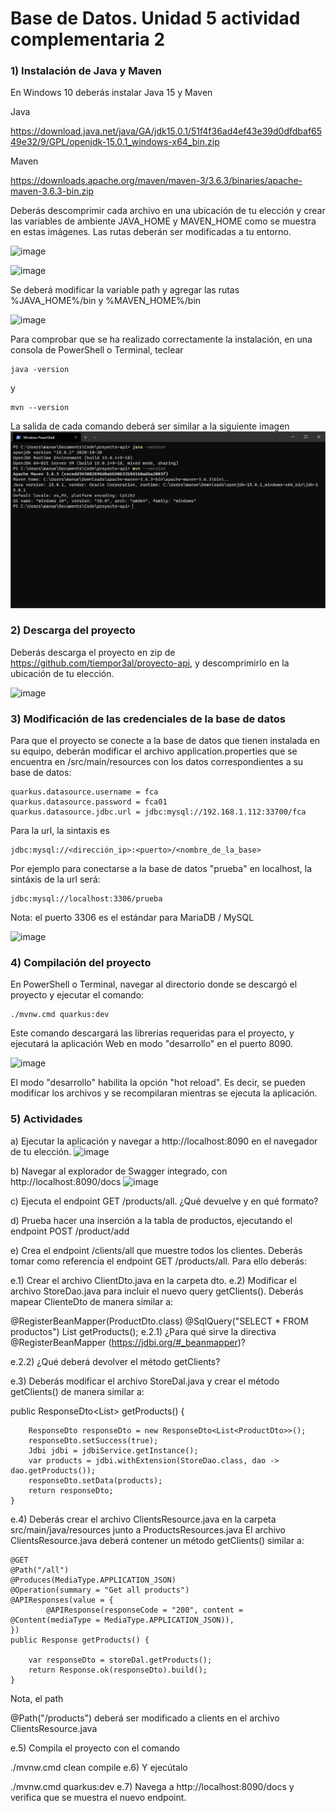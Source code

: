 # Base de Datos. Unidad 5 actividad complementaria 2
### 1) Instalación de Java y Maven
En Windows 10 deberás instalar Java 15 y Maven

Java

https://download.java.net/java/GA/jdk15.0.1/51f4f36ad4ef43e39d0dfdbaf6549e32/9/GPL/openjdk-15.0.1_windows-x64_bin.zip

Maven

https://downloads.apache.org/maven/maven-3/3.6.3/binaries/apache-maven-3.6.3-bin.zip

Deberás descomprimir cada archivo en una ubicación de tu elección y crear 
las variables de ambiente JAVA_HOME y MAVEN_HOME como se muestra en estas imágenes.
Las rutas deberán ser modificadas a tu entorno.

![image](https://user-images.githubusercontent.com/50935905/170385270-2783d9c6-c554-43a8-8fa1-1f197a79aa9d.png)

![image](https://user-images.githubusercontent.com/50935905/170385292-8b50de96-bb5d-45e9-b9e7-c79ebc0c7151.png)

Se deberá modificar la variable path y agregar las rutas %JAVA_HOME%/bin y %MAVEN_HOME%/bin

![image](https://user-images.githubusercontent.com/50935905/170385311-429fab51-d6e6-4ca4-b2da-a7a9d2717189.png)

Para comprobar que se ha realizado correctamente la instalación, en una consola de PowerShell o Terminal,
teclear
```
java -version
```
y
```
mvn --version
```

La salida de cada comando deberá ser similar a la siguiente imagen
![CONSOLA](./images/consola.png "CONSOLA")

### 2) Descarga del proyecto

Deberás descarga el proyecto en zip de https://github.com/tiempor3al/proyecto-api, y descomprimirlo  en la ubicación de tu elección.

![image](https://user-images.githubusercontent.com/50935905/170385348-ce1b860f-9143-4430-9d4b-1f772730f1cb.png)
  
### 3) Modificación de las credenciales de la base de datos

Para que el proyecto se conecte a la base de datos que tienen instalada en su equipo, deberán modificar el archivo application.properties 
que se encuentra en /src/main/resources con los datos correspondientes a su base de datos:

```
quarkus.datasource.username = fca
quarkus.datasource.password = fca01
quarkus.datasource.jdbc.url = jdbc:mysql://192.168.1.112:33700/fca
```

Para la url, la sintaxis es
```
jdbc:mysql://<dirección_ip>:<puerto>/<nombre_de_la_base>
```
Por ejemplo para conectarse a la base de datos "prueba" en localhost, la sintáxis 
de la url será:
```
jdbc:mysql://localhost:3306/prueba
```
Nota: el puerto 3306 es el estándar para MariaDB / MySQL

![image](https://user-images.githubusercontent.com/50935905/170385375-a16b27a1-a44a-4723-8d59-a5579190251b.png)


### 4) Compilación del proyecto

En PowerShell o Terminal, navegar al directorio donde se descargó el proyecto y ejecutar el comando:

```
./mvnw.cmd quarkus:dev
```

Este comando descargará las librerías requeridas para el proyecto, y ejecutará la aplicación Web en modo "desarrollo" en el puerto 8090.

![image](https://user-images.githubusercontent.com/50935905/170385421-52b81cd3-f16a-42b2-b390-3c71717aec14.png)

El modo "desarrollo" habilita la opción "hot reload". Es decir, se pueden modificar los archivos y se recompilaran mientras se ejecuta la aplicación.

### 5) Actividades

a) Ejecutar la aplicación y navegar a http://localhost:8090 en el navegador de tu elección.
![image](https://user-images.githubusercontent.com/50935905/170385621-2cb16ce6-6686-4073-8d18-d962ae059b4a.png)

b) Navegar al explorador de Swagger integrado, con http://localhost:8090/docs
![image](https://user-images.githubusercontent.com/50935905/170385658-cfc951c7-839d-4bf3-b208-972d3a21aa32.png)

c) Ejecuta el endpoint GET /products/all. ¿Qué devuelve y en qué formato?

d) Prueba hacer una inserción a la tabla de productos, ejecutando el endpoint POST /product/add

e) Crea el endpoint /clients/all que muestre todos los clientes. Deberás tomar como referencia el endpoint GET /products/all. Para ello deberás:

e.1) Crear el archivo ClientDto.java en la carpeta dto. e.2) Modificar el archivo StoreDao.java para incluir el nuevo query getClients(). Deberás mapear ClienteDto de manera similar a:

@RegisterBeanMapper(ProductDto.class)
@SqlQuery("SELECT * FROM productos")
List<ProductDto> getProducts();
e.2.1) ¿Para qué sirve la directiva @RegisterBeanMapper (https://jdbi.org/#_beanmapper)?

e.2.2) ¿Qué deberá devolver el método getClients?

e.3) Deberás modificar el archivo StoreDal.java y crear el método getClients() de manera similar a:

public ResponseDto<List<ProductDto>> getProducts() {

        ResponseDto responseDto = new ResponseDto<List<ProductDto>>();
        responseDto.setSuccess(true);
        Jdbi jdbi = jdbiService.getInstance();
        var products = jdbi.withExtension(StoreDao.class, dao -> dao.getProducts());
        responseDto.setData(products);
        return responseDto;
    }
e.4) Deberás crear el archivo ClientsResource.java en la carpeta src/main/java/resources junto a ProductsResources.java El archivo ClientsResource.java deberá contener un método getClients() similar a:

    @GET
    @Path("/all")
    @Produces(MediaType.APPLICATION_JSON)
    @Operation(summary = "Get all products")
    @APIResponses(value = {
            @APIResponse(responseCode = "200", content = @Content(mediaType = MediaType.APPLICATION_JSON)),
    })
    public Response getProducts() {

        var responseDto = storeDal.getProducts();
        return Response.ok(responseDto).build();
    }
Nota, el path

@Path("/products")
deberá ser modificado a clients en el archivo ClientsResource.java

e.5) Compila el proyecto con el comando

./mvnw.cmd clean compile
e.6) Y ejecútalo

./mvnw.cmd quarkus:dev
e.7) Navega a http://localhost:8090/docs y verifica que se muestra el nuevo endpoint.


